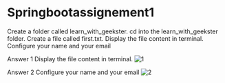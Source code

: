 # Springbootassignement1
Create a folder called learn_with_geekster.
cd into the learn_with_geekster folder.
Create a file called first.txt.
Display the file content in terminal.
Configure your name and your email

Answer 1 Display the file content in terminal.
![1](https://user-images.githubusercontent.com/92448045/213859878-2351d5c6-2229-4c14-8045-703a3f0c9afe.jpg)

Answer 2
Configure your name and your email
![2](https://user-images.githubusercontent.com/92448045/213859968-284c0a7f-17c1-441b-8a50-7b71da2ed37a.jpg)

